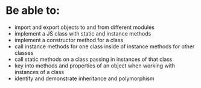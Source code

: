 # Be able to:
- import and export objects to and from different modules
- implement a JS class with static and instance methods
- implement a constructor method for a class
- call instance methods for one class inside of instance methods for other classes
- call static methods on a class passing in instances of that class
- key into methods and properties of an object when working with instances of a class
- identify and demonstrate inheritance and polymorphism